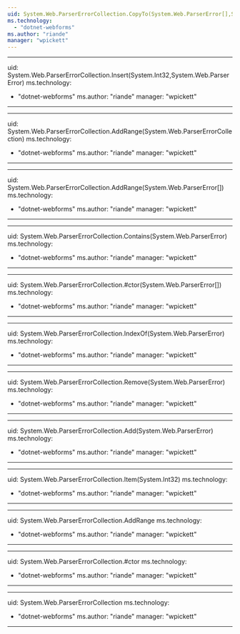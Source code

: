 ```yaml
---
uid: System.Web.ParserErrorCollection.CopyTo(System.Web.ParserError[],System.Int32)
ms.technology: 
  - "dotnet-webforms"
ms.author: "riande"
manager: "wpickett"
---
```


---
uid: System.Web.ParserErrorCollection.Insert(System.Int32,System.Web.ParserError)
ms.technology: 
  - "dotnet-webforms"
ms.author: "riande"
manager: "wpickett"
---

---
uid: System.Web.ParserErrorCollection.AddRange(System.Web.ParserErrorCollection)
ms.technology: 
  - "dotnet-webforms"
ms.author: "riande"
manager: "wpickett"
---

---
uid: System.Web.ParserErrorCollection.AddRange(System.Web.ParserError[])
ms.technology: 
  - "dotnet-webforms"
ms.author: "riande"
manager: "wpickett"
---

---
uid: System.Web.ParserErrorCollection.Contains(System.Web.ParserError)
ms.technology: 
  - "dotnet-webforms"
ms.author: "riande"
manager: "wpickett"
---

---
uid: System.Web.ParserErrorCollection.#ctor(System.Web.ParserError[])
ms.technology: 
  - "dotnet-webforms"
ms.author: "riande"
manager: "wpickett"
---

---
uid: System.Web.ParserErrorCollection.IndexOf(System.Web.ParserError)
ms.technology: 
  - "dotnet-webforms"
ms.author: "riande"
manager: "wpickett"
---

---
uid: System.Web.ParserErrorCollection.Remove(System.Web.ParserError)
ms.technology: 
  - "dotnet-webforms"
ms.author: "riande"
manager: "wpickett"
---

---
uid: System.Web.ParserErrorCollection.Add(System.Web.ParserError)
ms.technology: 
  - "dotnet-webforms"
ms.author: "riande"
manager: "wpickett"
---

---
uid: System.Web.ParserErrorCollection.Item(System.Int32)
ms.technology: 
  - "dotnet-webforms"
ms.author: "riande"
manager: "wpickett"
---

---
uid: System.Web.ParserErrorCollection.AddRange
ms.technology: 
  - "dotnet-webforms"
ms.author: "riande"
manager: "wpickett"
---

---
uid: System.Web.ParserErrorCollection.#ctor
ms.technology: 
  - "dotnet-webforms"
ms.author: "riande"
manager: "wpickett"
---

---
uid: System.Web.ParserErrorCollection
ms.technology: 
  - "dotnet-webforms"
ms.author: "riande"
manager: "wpickett"
---
